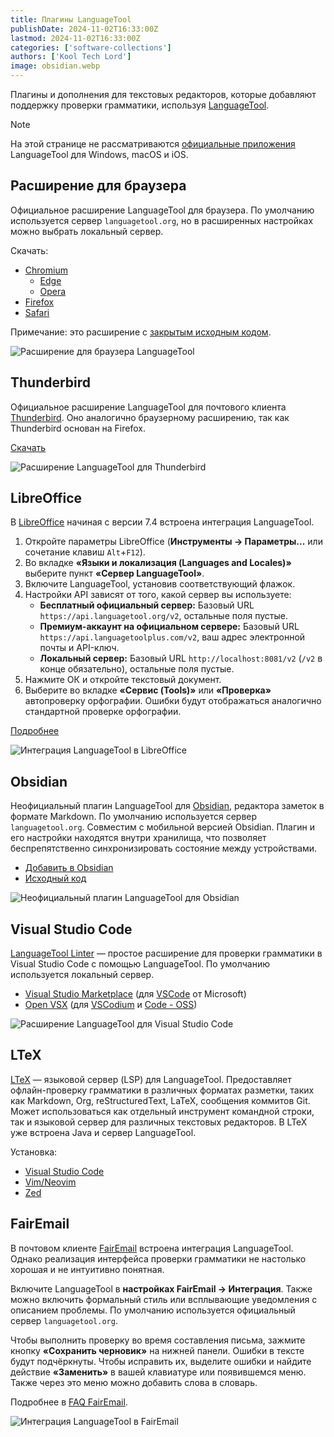 ```yaml
---
title: Плагины LanguageTool
publishDate: 2024-11-02T16:33:00Z
lastmod: 2024-11-02T16:33:00Z
categories: ['software-collections']
authors: ['Kool Tech Lord']
image: obsidian.webp
---
```


Плагины и дополнения для текстовых редакторов, которые добавляют поддержку
проверки грамматики, используя [LanguageTool].

<!--more-->

> [!note]
> На этой странице не рассматриваются [официальные приложения] LanguageTool для
Windows, macOS и iOS.

[LanguageTool]: /wiki/languagetool
[официальные приложения]: https://languagetool.org/services#operating_systems

## Расширение для браузера

Официальное расширение LanguageTool для браузера. По умолчанию используется
сервер `languagetool.org`, но в расширенных настройках можно выбрать локальный
сервер.

Скачать:

- [Chromium](https://chromewebstore.google.com/detail/oldceeleldhonbafppcapldpdifcinji)
    - [Edge](https://microsoftedge.microsoft.com/addons/detail/hfjadhjooeceemgojogkhlppanjkbobc)
    - [Opera](https://addons.opera.com/extensions/details/grammar-and-spell-checker-languagetool)
- [Firefox](https://addons.mozilla.org/firefox/addon/languagetool)
- [Safari](https://apps.apple.com/app/id1534275760)

Примечание: это расширение с [закрытым исходным кодом].

![Расширение для браузера LanguageTool](browser.webp)

[закрытым исходным кодом]: https://forum.languagetool.org/t/about-the-browser-addon-privacy-and-open-source/7505/2

## Thunderbird

Официальное расширение LanguageTool для почтового клиента [Thunderbird]. Оно
аналогично браузерному расширению, так как Thunderbird основан на Firefox.

[Скачать](https://addons.thunderbird.net/thunderbird/addon/grammar-and-spell-checker)

![Расширение LanguageTool для Thunderbird](thunderbird.webp)

[Thunderbird]: /wiki/email/clients#thunderbird

## LibreOffice

В [LibreOffice] начиная с версии 7.4 встроена интеграция LanguageTool.

1. Откройте параметры LibreOffice (**Инструменты → Параметры...** или сочетание
клавиш `Alt`+`F12`).
2. Во вкладке **«Языки и локализация (Languages and Locales)»** выберите пункт
**«Сервер LanguageTool»**.
3. Включите LanguageTool, установив соответствующий флажок.
4. Настройки API зависят от того, какой сервер вы используете:
    - **Бесплатный официальный сервер:** Базовый URL
    `https://api.languagetool.org/v2`, остальные поля пустые.
    - **Премиум-аккаунт на официальном сервере:** Базовый URL
    `https://api.languagetoolplus.com/v2`, ваш адрес электронной почты и
    API-ключ.
    - **Локальный сервер:** Базовый URL `http://localhost:8081/v2`
    (`/v2` в конце обязательно), остальные поля пустые.
5. Нажмите ОК и откройте текстовый документ.
6. Выберите во вкладке **«Сервис (Tools)»** или **«Проверка»** автопроверку
орфографии. Ошибки будут отображаться аналогично стандартной проверке
орфографии.

[Подробнее](https://languagetool.org/insights/post/product-libreoffice/#how-to-enable-languagetool-on-libreoffice)

![Интеграция LanguageTool в LibreOffice](libreoffice.webp)

[LibreOffice]: https://www.libreoffice.org

## Obsidian

Неофициальный плагин LanguageTool для [Obsidian], редактора заметок в формате
Markdown. По умолчанию используется сервер `languagetool.org`. Совместим с
мобильной версией Obsidian. Плагин и его настройки находятся внутри хранилища,
что позволяет беспрепятственно синхронизировать состояние между устройствами.

- [Добавить в Obsidian](obsidian://show-plugin?id=languagetool)
- [Исходный код](https://github.com/wrenger/obsidian-languagetool)

![Неофициальный плагин LanguageTool для Obsidian](obsidian.webp)

[Obsidian]: https://obsidian.md

## Visual Studio Code

[LanguageTool Linter] — простое расширение для проверки грамматики в Visual
Studio Code с помощью LanguageTool. По умолчанию используется локальный сервер.

- [Visual Studio Marketplace](https://marketplace.visualstudio.com/items?itemName=davidlday.languagetool-linter)
(для [VSCode] от Microsoft)
- [Open VSX](https://open-vsx.org/extension/davidlday/languagetool-linter)
(для [VSCodium] и [Code - OSS])

![Расширение LanguageTool для Visual Studio Code](vscode.webp)

[LanguageTool Linter]: https://github.com/davidlday/vscode-languagetool-linter#readme
[VSCode]: https://code.visualstudio.com
[VSCodium]: https://vscodium.com
[Code - OSS]: https://github.com/microsoft/vscode

## LTeX

[LTeX] — языковой сервер (LSP) для LanguageTool. Предоставляет офлайн-проверку
грамматики в различных форматах разметки, таких как Markdown, Org,
reStructuredText, LaTeX, сообщения коммитов Git. Может использоваться как
отдельный инструмент командной строки, так и языковой сервер для различных
текстовых редакторов. В LTeX уже встроена Java и сервер LanguageTool.

Установка:
- [Visual Studio Code](https://valentjn.github.io/ltex/vscode-ltex/installation-usage-vscode-ltex.html)
- [Vim/Neovim](https://valentjn.github.io/ltex/vscode-ltex/installation-usage-coc-ltex.html)
- [Zed](https://github.com/vitallium/zed-ltex#readme)

[LTeX]: https://valentjn.github.io/ltex

## FairEmail

В почтовом клиенте [FairEmail] встроена интеграция LanguageTool. Однако
реализация интерфейса проверки грамматики не настолько хорошая и не интуитивно
понятная.

Включите LanguageTool в **настройках FairEmail → Интеграция**. Также можно
включить формальный стиль или всплывающие уведомления с описанием проблемы.
По умолчанию используется официальный сервер `languagetool.org`.

Чтобы выполнить проверку во время составления письма, зажмите кнопку
**«Сохранить черновик»** на нижней панели. Ошибки в тексте будут подчёркнуты.
Чтобы исправить их, выделите ошибки и найдите действие **«Заменить»** в вашей
клавиатуре или появившемся меню. Также через это меню можно добавить слова в
словарь.

Подробнее в [FAQ FairEmail].

![Интеграция LanguageTool в FairEmail](fairemail.webp)

[FairEmail]: /wiki/email/clients#fairemail
[FAQ FairEmail]: https://m66b.github.io/FairEmail/#faq180
